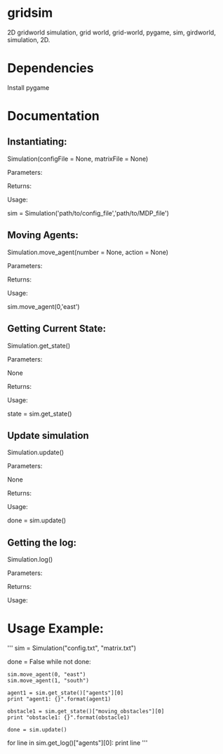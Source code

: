# gridsim

2D gridworld simulation, grid world, grid-world, pygame, sim, girdworld, simulation, 2D.

# Dependencies

Install pygame

# Documentation

## Instantiating:

Simulation(configFile = None, matrixFile = None)

Parameters:

Returns:

Usage:

sim = Simulation('path/to/config_file','path/to/MDP_file')

## Moving Agents:

Simulation.move_agent(number = None, action = None)

Parameters:

Returns:

Usage:

sim.move_agent(0,'east')

## Getting Current State:

Simulation.get_state()

Parameters:

None

Returns:

Usage:

state = sim.get_state()

## Update simulation

Simulation.update()

Parameters:

None

Returns:

Usage:

done = sim.update()

## Getting the log:

Simulation.log()

Parameters:

Returns:

Usage:

# Usage Example:

'''
sim = Simulation("config.txt", "matrix.txt")

done = False
while not done:

    sim.move_agent(0, "east")
    sim.move_agent(1, "south")
    
    agent1 = sim.get_state()["agents"][0]
    print "agent1: {}".format(agent1)

    obstacle1 = sim.get_state()["moving_obstacles"][0]
    print "obstacle1: {}".format(obstacle1)

    done = sim.update()

for line in sim.get_log()["agents"][0]:
    print line
'''